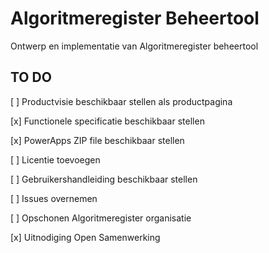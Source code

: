 # Algoritmeregister Beheertool
Ontwerp en implementatie van Algoritmeregister beheertool

## TO DO
[ ] Productvisie beschikbaar stellen als productpagina

[x] Functionele specificatie beschikbaar stellen

[x] PowerApps ZIP file beschikbaar stellen

[ ] Licentie toevoegen

[ ] Gebruikershandleiding beschikbaar stellen

[ ] Issues overnemen

[ ] Opschonen Algoritmeregister organisatie

[x] Uitnodiging Open Samenwerking
